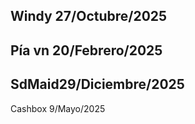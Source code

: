 Windy 27/Octubre/2025
---
Pía vn 20/Febrero/2025
---
SdMaid29/Diciembre/2025
---

Cashbox 9/Mayo/2025



